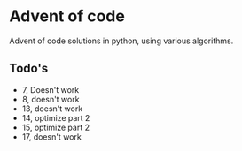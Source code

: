 # Advent of code
 Advent of code solutions in python, using various algorithms.

## Todo's
- 7, Doesn't work
- 8, doesn't work
- 13, doesn't work
- 14, optimize part 2
- 15, optimize part 2
- 17, doesn't work

